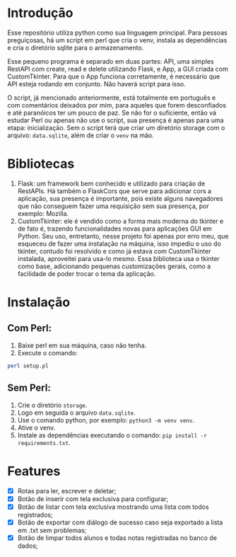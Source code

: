 # Introdução

Esse repositório utiliza python como sua linguagem principal. Para pessoas preguiçosas, há um script em perl que cria o venv, instala as dependências e cria o diretório sqlite para o armazenamento.

Esse pequeno programa é separado em duas partes: API, uma simples RestAPI com create, read e delete utilizando Flask, e App, a GUI criada com CustomTkinter. Para que o App funciona corretamente, é necessário que API esteja rodando em conjunto. Não haverá script para isso.

O script, já mencionado anteriormente, está totalmente em português e com comentários deixados por mim, para aqueles que forem desconfiados e até paranóicos ter um pouco de paz. Se não for o suficiente, então vá estudar Perl ou apenas não use o script, sua presença é apenas para uma etapa: inicialização. Sem o script terá que criar um diretório storage com o arquivo: `data.sqlite`, além de criar o `venv` na mão.

# Bibliotecas
1. Flask: um framework bem conhecido e utilizado para criação de RestAPIs. Há também o FlaskCors que serve para adicionar cors a aplicação, sua presença é importante, pois existe alguns navegadores que não conseguem fazer uma requisição sem sua presença, por exemplo: Mozilla.
2. CustomTkinter: ele é vendido como a forma mais moderna do tkinter e de fato é, trazendo funcionalidades novas para aplicações GUI em Python. Seu uso, entretanto, nesse projeto foi apenas por erro meu, que esqueceu de fazer uma instalação na máquina, isso impediu o uso do tkinter, contudo foi resolvido e como já estava com CustomTkinter instalada, aproveitei para usa-lo mesmo. Essa biblioteca usa o tkinter como base, adicionando pequenas customizações gerais, como a facilidade de poder trocar o tema da aplicação.

# Instalação

## Com Perl:
1. Baixe perl em sua máquina, caso não tenha.
2. Execute o comando:
```bash
perl setup.pl
```

## Sem Perl:
1. Crie o diretório `storage`.
2. Logo em seguida o arquivo `data.sqlite`.
3. Use o comando python, por exemplo: `python3 -m venv venv`.
4. Ative o venv.
5. Instale as dependências executando o comando: `pip install -r requirements.txt`.

# Features

- [x] Rotas para ler, escrever e deletar;
- [x] Botão de inserir com tela exclusiva para configurar;
- [x] Botão de listar com tela exclusiva mostrando uma lista com todos registrados;
- [x] Botão de exportar com diálogo de sucesso caso seja exportado a lista em .txt sem problemas;
- [x] Botão de limpar todos alunos e todas notas registradas no banco de dados;